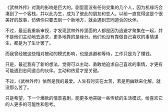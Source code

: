 <!--
.. title: 武林外传的影响
.. slug: wu-lin-wai-chuan-de-ying-xiang
.. date: 2024-11-25 22:29:23 UTC+08:00
.. tags: 人生思考
.. category: 非技术
.. link: 
.. description: 
.. type: text
-->

《武林外传》对我的影响是巨大的。剧里面没有任何交集的几个人，因为机缘巧合凑到了一个客栈，并以此为生，成为了彼此的朋友和恋人。以前一直觉得这是个很美好的故事，仿佛你只要去到一个新地方，就会遇到志同道合的伙伴。

不过，最近我重新审视，才发现武林外传里面的人都是因为逃避才聚集在一起，并不是他们主动地去追求，更多地靠的是缘分。他们也没有靠做自己喜欢的事情谋生，都是为了生计罢了。

而我曾经被这些相对被动的模式影响，也是逃避和等待，工作只是为了赚钱。

只是，最近我有了新的想法，觉得可以主动、勇敢地追求自己喜欢的事情，才更有可能遇到志同道合的伙伴。主动和热爱才是关键。

不过，《武林外传》依然是我的最爱。人生有时实在太苦，若是用幽默来化解，就没那么苦了。

只是希望，下一个爆款的情景喜剧，能更多地突破一些传统的生活模式，给喜欢它的人更多的可能性和思考。